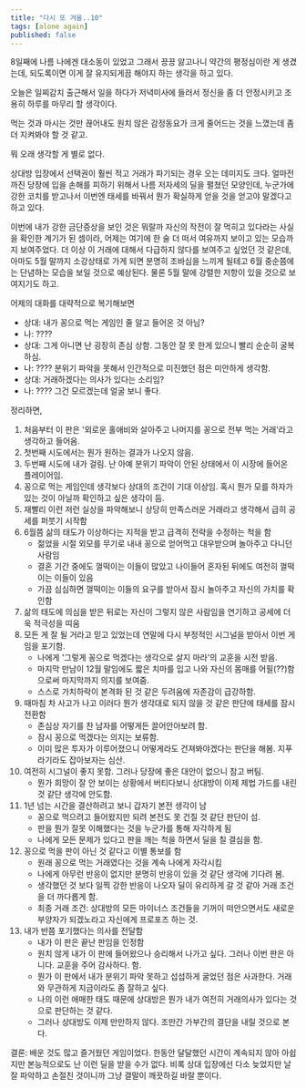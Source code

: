 ```yaml
---
title: "다시 또 겨울..10"
tags: [alone again]
published: false
---
```


8일째에 나름 나에겐 대소동이 있었고 그래서 끙끙 앓고나니 약간의 평정심이란 게 생겼는데, 되도록이면 이게 잘 유지되게끔 해야지 하는 생각을 하고 있다. 

오늘은 일찌감치 출근해서 일을 하다가 저녁미사에 들러서 정신을 좀 더 안정시키고 조용히 하루를 마무리 할 생각이다. 

먹는 것과 마시는 것만 끊어내도 원치 않은 감정동요가 크게 줄어드는 것을 느꼈는데 좀 더 지켜봐야 할 것 같고.

뭐 오래 생각할 게 별로 없다. 

상대방 입장에서 선택권이 훨씬 적고 거래가 파기되는 경우 오는 데미지도 크다. 얼마전까진 당장에 입을 손해를 피하기 위해서 나름 저자세의 딜을 펼쳤던 모양인데, 누군가에 강한 코치를 받고나서 이번엔 태세를 바꿔서 뭔가 확실하게 얻을 것을 얻고야 말겠다고 하고 있다.

이번에 내가 강한 금단증상을 보인 것은 뭐랄까 자신의 작전이 잘 먹히고 있다라는 사실을 확인한 계기가 된 셈이라, 어제는 여기에 한 술 더 떠서 여유까지 보이고 있는 모습까지 보여주었다. 더 이상 이 거래에 대해서 다급하지 않다를 보여주고 싶었던 것 같은데, 아마도 5월 말까지 소강상태로 가게 되면 분명히 조바심을 느끼게 될테고 6월 중순쯤에는 단념하는 모습을 보일 것으로 예상된다. 물론 5월 말에 강렬한 저항이 있을 것으로 보여지기도 하고.

어제의 대화를 대략적으로 복기해보면 
- 상대: 내가 꽁으로 먹는 게임인 줄 알고 들어온 것 아님?
- 나: ????
- 상대: 그게 아니면 난 굉장히 존심 상함. 그동안 잘 못 한게 있으니 빨리 순순히 굴복하심.
- 나: ???? 분위기 파악을 못해서 인간적으로 미진했던 점은 미안하게 생각함.
- 상대: 거래하겠다는 의사가 있다는 소리임?
- 나: ???? 그건 모르겠는데 얼굴 보니 좋다.

정리하면,
1) 처음부터 이 판은 '외로운 홀애비와 살아주고 나머지를 꽁으로 전부 먹는 거래'라고 생각하고 들어옴.
1) 첫번째 시도에서는 뭔가 원하는 결과가 나오지 않음.
1) 두번째 시도에 내가 걸림. 난 아예 분위기 파악이 안된 상태에서 이 시장에 들어온 플레이어임.
1) 꽁으로 먹는 게임인데 생각보다 상대의 조건이 기대 이상임. 혹시 뭔가 모를 하자가 있는 것이 아닐까 확인하고 싶은 생각이 듬.
1) 재빨리 이런 저런 실상을 파악해보니 상당히 만족스러운 거래라고 생각해서 급히 공세를 퍼붓기 시작함
1) 6월쯤 삶의 태도가 이상하다는 지적을 받고 급격히 전략을 수정하는 척을 함
   - 젊었을 시절 외모를 무기로 내내 꽁으로 얻어먹고 대우받으며 놀아주고 다니던 사람임
   - 결혼 기간 중에도 껄떡이는 이들이 많았고 나이들어 혼자된 뒤에도 여전히 껄떡이는 이들이 있음
   - 가끔 심심하면 껄떡이는 이들의 요구를 받아서 잠시 놀아주고 자신의 가치를 확인함
1) 삶의 태도에 의심을 받은 뒤로는 자신이 그렇지 않은 사람임을 연기하고 공세에 더욱 적극성을 띠움
1) 모든 게 잘 될 거라고 믿고 있었는데 연말에 다시 부정적인 시그널을 받아서 이번 게임을 포기함.
   - 나에게 '그렇게 꽁으로 먹겠다는 생각으로 살지 마라'의 교훈을 시전 받음.
   - 마지막 만남이 12월 말임에도 짧은 치마를 입고 나와 자신의 몸매를 어필(??)함으로써 마지막까지 의지를 보여줌.
   - 스스로 가치하락이 본격화 된 것 같은 두려움에 자존감이 급강하함.
1) 때마침 차 사고가 나고 이러다 뭔가 생각대로 되지 않을 것 같은 판단에 태세를 잠시 전환함
   - 존심상 자기를 찬 남자를 어떻게든 끌어안아보려 함.
   - 잠시 꽁으로 먹겠다는 의지는 보류함.
   - 이미 많은 투자가 이루어졌으니 어떻게라도 건져봐야겠다는 판단을 해봄. 지푸라기라도 잡아보자는 심산.
1) 여전히 시그널이 좋지 못함. 그러나 당장에 좋은 대안이 없으니 참고 버팀.
   - 뭔가 희망이 잘 안 보이는 상황에서 버티다보니 상대방이 이제 제법 가드를 내린 것 같단 생각에 안도함.
1) 1년 넘는 시간을 결산하려고 보니 갑자기 본전 생각이 남
   - 꽁으로 먹으려고 들어왔지만 되려 본전도 못 건질 것 같단 판단이 섬.
   - 판을 뭔가 잘못 이해했다는 것을 누군가를 통해 자각하게 됨
   - 나에게 모든 문제가 있다고 판을 깨는 척을 하면서 딜을 칠 결심을 함.
1) 꽁으로 먹을 판이 아닌 것 같다고 이별 통보를 함
   - 원래 꽁으로 먹는 거래였다는 것을 계속 나에게 자각시킴
   - 나에게 아무런 반응이 없지만 분명히 반응이 있을 것 같단 생각에 기다려 봄.
   - 생각했던 것 보다 일찍 강한 반응이 나오자 딜이 유리하게 갈 것 같아 거래 조건을 더 까다롭게 함.
   - 최종 거래 조건: 상대방의 모든 마이너스 조건들을 기꺼이 떠안으면서도 새로운 부양자가 되겠노라고 자신에게 프로포즈 하는 것.
1) 내가 반쯤 포기했다는 의사를 전달함
   - 내가 이 판은 끝난 판임을 인정함
   - 원치 않게 내가 이 판에 들어왔으나 승리해서 나가고 싶다. 그러나 이번 판은 아니다. 교훈을 주어 감사하다. 함.
   - 뭔가 이 판에서 내가 분위기 파악 못하고 섭섭하게 굴었던 점은 사과한다. 거래와 무관하게 지금이라도 좀 잘하고 싶다.
   - 나의 이런 애매한 태도 때문에 상대방은 뭔가 내가 여전히 거래의사가 있다는 것으로 판단하는 것 같다. 
   - 그러나 상대방도 이제 만만하지 않다. 조만간 가부간의 결단을 내릴 것으로 본다.

결론: 배운 것도 많고 즐거웠던 게임이었다. 한동안 달달했던 시간이 계속되지 않아 아쉽지만 본능적으로도 난 이런 딜을 받을 수가 없다. 비록 상대 입장에선 다소 늦었지만 날 잘 파악하고 손절친 것이니까 그냥 결말이 깨끗하길 바랄 뿐이다.
